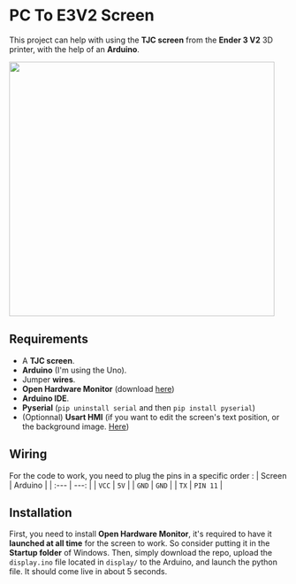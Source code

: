 # PC To E3V2 Screen
This project can help with using the **TJC screen** from the **Ender 3 V2** 3D printer, with the help of an **Arduino**.

<img width="480" height="460" src="https://github.com/user-attachments/assets/188c030d-6571-4167-9d65-a6a3ec662871">

## Requirements
* A **TJC screen**.
* **Arduino** (I'm using the Uno).
* Jumper **wires**.
* **Open Hardware Monitor** (download [here](https://openhardwaremonitor.org/downloads/))
* **Arduino IDE**.
* **Pyserial** (`pip uninstall serial` and then `pip install pyserial`)
* (Optionnal) **Usart HMI** (if you want to edit the screen's text position, or the background image. [Here](http://wiki.tjc1688.com/download/usart_hmi.html))

## Wiring
For the code to work, you need to plug the pins in a specific order :
| Screen | Arduino |
| :---         |          ---: |
| `VCC`   | `5V`    |
| `GND`     | `GND`      |
| `TX`     | `PIN 11`      |

## Installation
First, you need to install **Open Hardware Monitor**, it's required to have it **launched at all time** for the screen to work. So consider putting it in the **Startup folder** of Windows.
Then, simply download the repo, upload the `display.ino` file located in `display/` to the Arduino, and launch the python file. It should come live in about 5 seconds.
